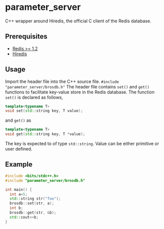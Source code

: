 # **parameter_server**
C++ wrapper around Hiredis, the official C client of the Redis database.

## Prerequisites
* [Redis >= 1.2](https://redis.io/download)
* [Hiredis](https://github.com/redis/hiredis)
## Usage
Import the header file into the C++ source file. 
``` #include "parameter_server/brosdb.h" ```
The header file contains ```set()``` and ```get()``` functions to facilitate key-value store in the Redis database.
The function ```set()``` is declared as follows,
```c++
template<typename T> 
void set(std::string key, T value);
```
and ```get()``` as
```c++
template<typename T> 
void get(std::string key, T *value);
```
The key is expected to of type ```std::string```. Value can be either primitive or user defined.
## Example
```c++
#include <bits/stdc++.h>
#include "parameter_server/brosdb.h"

int main() {
  int a=5;
  std::string str("foo");
  brosdb::set(str, a);
  int b;
  brosdb::get(str, &b);
  std::cout<<b;
}
```